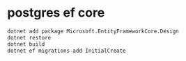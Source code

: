 # postgres ef core

```sh
dotnet add package Microsoft.EntityFrameworkCore.Design
dotnet restore
dotnet build
dotnet ef migrations add InitialCreate
```